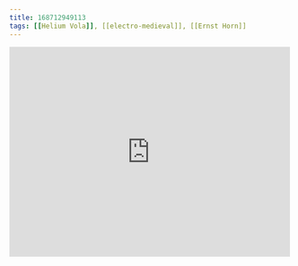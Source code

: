 ```yaml
---
title: 168712949113
tags: [[Helium Vola]], [[electro-medieval]], [[Ernst Horn]]
---
```

<iframe allow="accelerometer; autoplay; clipboard-write; encrypted-media; gyroscope; picture-in-picture" allowfullscreen="" frameborder="0" height="375" id="youtube_iframe" src="https://www.youtube.com/embed/Fq_YVbWo_48?feature=oembed&amp;enablejsapi=1&amp;origin=https://safe.txmblr.com&amp;wmode=opaque" width="500"></iframe>